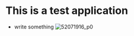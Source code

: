 # This is a test application    
- write something
![52071916_p0](https://user-images.githubusercontent.com/61135990/163548142-b4f90bea-a692-44c4-a242-b9ebe4914240.jpg)
